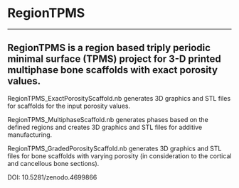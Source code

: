 # RegionTPMS
--------------
RegionTPMS is a region based triply periodic minimal surface (TPMS) project for 3-D printed multiphase bone scaffolds with exact porosity values.
--------------
RegionTPMS_ExactPorosityScaffold.nb generates 3D graphics and STL files for scaffolds for the input porosity values.

RegionTPMS_MultiphaseScaffold.nb generates phases based on the defined regions and creates 3D graphics and STL files for additive manufacturing.

RegionTPMS_GradedPorosityScaffold.nb generates 3D graphics and STL files for bone scaffolds with varying porosity (in consideration to the cortical and cancellous bone sections).

DOI: 10.5281/zenodo.4699866
